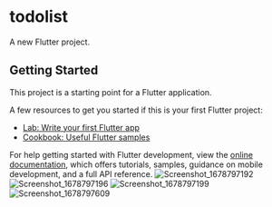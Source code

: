# todolist

A new Flutter project.

## Getting Started

This project is a starting point for a Flutter application.

A few resources to get you started if this is your first Flutter project:

- [Lab: Write your first Flutter app](https://docs.flutter.dev/get-started/codelab)
- [Cookbook: Useful Flutter samples](https://docs.flutter.dev/cookbook)

For help getting started with Flutter development, view the
[online documentation](https://docs.flutter.dev/), which offers tutorials,
samples, guidance on mobile development, and a full API reference.
![Screenshot_1678797192](https://user-images.githubusercontent.com/34904782/225006058-43c24ccd-6714-4014-a960-ca6226d14afd.png)
![Screenshot_1678797196](https://user-images.githubusercontent.com/34904782/225006068-cb65cd3c-a2c0-48bb-a671-5dc3ad28e4de.png)
![Screenshot_1678797199](https://user-images.githubusercontent.com/34904782/225006071-868538ba-ece2-4e90-9e92-295720c314fe.png)
![Screenshot_1678797609](https://user-images.githubusercontent.com/34904782/225006074-8ce2e0b3-8030-4f1b-bbad-240f0f6d1492.png)
